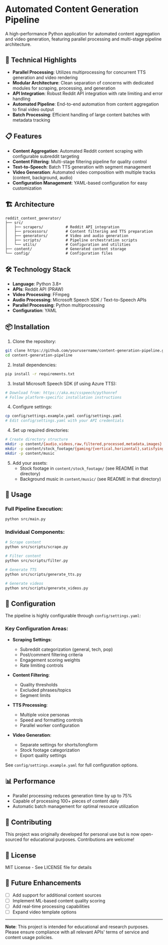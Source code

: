 # Automated Content Generation Pipeline

A high-performance Python application for automated content aggregation and video generation, featuring parallel processing and multi-stage pipeline architecture.

## 🚀 Technical Highlights

- **Parallel Processing**: Utilizes multiprocessing for concurrent TTS generation and video rendering
- **Modular Architecture**: Clean separation of concerns with dedicated modules for scraping, processing, and generation
- **API Integration**: Robust Reddit API integration with rate limiting and error handling
- **Automated Pipeline**: End-to-end automation from content aggregation to final video output
- **Batch Processing**: Efficient handling of large content batches with metadata tracking

## 📋 Features

- **Content Aggregation**: Automated Reddit content scraping with configurable subreddit targeting
- **Content Filtering**: Multi-stage filtering pipeline for quality control
- **Text-to-Speech**: Batch TTS generation with segment management
- **Video Generation**: Automated video composition with multiple tracks (content, background, audio)
- **Configuration Management**: YAML-based configuration for easy customization

## 🏗️ Architecture

```
reddit_content_generator/
├── src/
│   ├── scrapers/          # Reddit API integration
│   ├── processors/        # Content filtering and TTS preparation
│   ├── generators/        # Video and audio generation
│   ├── scripts/           # Pipeline orchestration scripts
│   └── utils/             # Configuration and utilities
├── content/               # Generated content storage
└── config/                # Configuration files
```

## 🛠️ Technology Stack

- **Language**: Python 3.8+
- **APIs**: Reddit API (PRAW)
- **Video Processing**: FFmpeg
- **Audio Processing**: Microsoft Speech SDK / Text-to-Speech APIs
- **Parallel Processing**: Python multiprocessing
- **Configuration**: YAML

## 📦 Installation

1. Clone the repository:
```bash
git clone https://github.com/yourusername/content-generation-pipeline.git
cd content-generation-pipeline
```

2. Install dependencies:
```bash
pip install -r requirements.txt
```

3. Install Microsoft Speech SDK (if using Azure TTS):
```bash
# Download from: https://aka.ms/csspeech/pythonref
# Follow platform-specific installation instructions
```

4. Configure settings:
```bash
cp config/settings.example.yaml config/settings.yaml
# Edit config/settings.yaml with your API credentials
```

4. Set up required directories:
```bash
# Create directory structure
mkdir -p content/{audio,videos,raw,filtered,processed,metadata,images}
mkdir -p content/stock_footage/{gaming/{vertical,horizontal},satisfying/{vertical,horizontal},fixed}
mkdir -p content/music
```

5. Add your assets:
   - Stock footage in `content/stock_footage/` (see README in that directory)
   - Background music in `content/music/` (see README in that directory)

## 🚦 Usage

### Full Pipeline Execution:
```bash
python src/main.py
```

### Individual Components:
```bash
# Scrape content
python src/scripts/scrape.py

# Filter content
python src/scripts/filter.py

# Generate TTS
python src/scripts/generate_tts.py

# Generate videos
python src/scripts/generate_videos.py
```

## 🔧 Configuration

The pipeline is highly configurable through `config/settings.yaml`:

### Key Configuration Areas:

- **Scraping Settings**:
  - Subreddit categorization (general, tech, pop)
  - Post/comment filtering criteria
  - Engagement scoring weights
  - Rate limiting controls

- **Content Filtering**:
  - Quality thresholds
  - Excluded phrases/topics
  - Segment limits

- **TTS Processing**:
  - Multiple voice personas
  - Speed and formatting controls
  - Parallel worker configuration

- **Video Generation**:
  - Separate settings for shorts/longform
  - Stock footage categorization
  - Export quality settings

See `config/settings.example.yaml` for full configuration options.

## 📊 Performance

- Parallel processing reduces generation time by up to 75%
- Capable of processing 100+ pieces of content daily
- Automatic batch management for optimal resource utilization

## 🤝 Contributing

This project was originally developed for personal use but is now open-sourced for educational purposes. Contributions are welcome!

## 📄 License

MIT License - See LICENSE file for details

## 🎯 Future Enhancements

- [ ] Add support for additional content sources
- [ ] Implement ML-based content quality scoring
- [ ] Add real-time processing capabilities
- [ ] Expand video template options

---

**Note**: This project is intended for educational and research purposes. Please ensure compliance with all relevant APIs' terms of service and content usage policies.